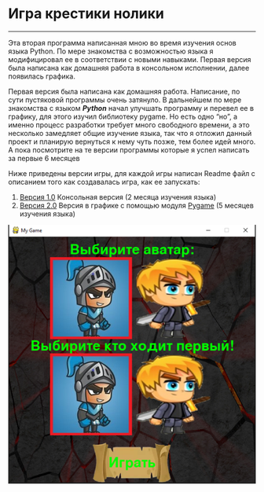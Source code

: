# Игра крестики нолики
___
Эта вторая программа написанная мною во время изучения основ языка Python. По мере знакомства с возможностью языка 
я модифицировал ее в соответствии с новыми навыками. Первая версия была написана как домашняя работа в консольном 
исполнении, далее появилась графика.

Первая версия была написана как домашняя работа. Написание, по сути пустяковой программы очень затянуло.
В дальнейшем по мере знакомства с языком ***Python*** начал улучшать программу и перевел ее в графику, 
для этого изучил библиотеку pygame. Но есть одно “но”, а именно процесс разработки требует много свободного
времени, а это несколько замедляет общие изучение языка, так что я отложил данный проект и планирую вернуться 
к нему чуть позже, тем более идей много. А пока посмотрите на те версии программы которые я успел написать за
первые 6 месяцев

Ниже приведены версии игры, для каждой игры написан Readme файл с описанием того как создавалась игра, 
как ее запускать:

 1. [Версия 1.0](XO%20ver1.0%20(console)/README.md) Консольная версия (2 месяца изучения языка)
 2. [Версия 2.0](XO%20ver%202.0%20(graphic)/README.md) Версия в графике с помощью модуля [Pygame](https://www.pygame.org/docs/) (5 месяцев изучения языка)



![img.png](img.png)